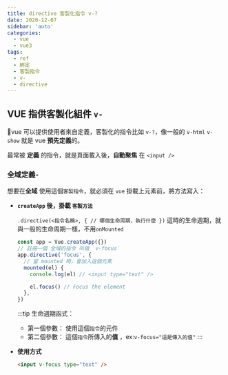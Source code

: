 ```yaml
---
title: directive 客製化指令 v-?
date: 2020-12-07
sidebar: 'auto'
categories:
  - vue
  - vue3
tags:
  - ref
  - 綁定
  - 客製指令
  - v-
  - directive
---
```


## VUE 指供客製化組件 `v-`

vue 可以提供使用者來自定義，客製化的指令比如 `v-?`，像一般的 `v-html` `v-show` 就是 vue **預先定義**的。

最常被 **定義** 的指令，就是頁面載入後，**自動聚焦** 在 `<input />`

### 全域定義-

想要在**全域** 使用這個`客製指令`，就必須在 `vue` 掛載上元素前，將方法寫入：

- **`createApp` 後，掛載 `客製方法`**

  `.directive(<指令名稱>, { // 哪個生命周期，執行什麼 })`
  這時的生命週期，就與一般的生命周期一樣，不用`onMounted`

  ```js
  const app = Vue.createApp({})
  // 註冊一個 全域的指令 叫做 `v-focus`
  app.directive('focus', {
    // 當 mounted 時，會加入這個元素
    mounted(el) {
      console.log(el) // <input type="text" />

      el.focus() // Focus the element
    },
  })
  ```

  :::tip
  生命週期函式：

  - 第一個參數： 使用這個`指令`的元件
  - 第二個參數： 這個`指令`所傳入的**值** ，ex:`v-focus="這是傳入的值"`
    :::

- **使用方式**

  ```html
  <input v-focus type="text" />
  ```
